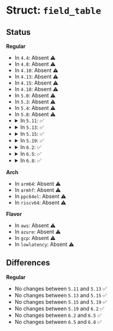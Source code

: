 # Struct: <code>field_table</code>

## Status
<b>Regular</b>
<ul>
<li>
In <code>4.4</code>: Absent ⚠️
</li>
<li>
In <code>4.8</code>: Absent ⚠️
</li>
<li>
In <code>4.10</code>: Absent ⚠️
</li>
<li>
In <code>4.13</code>: Absent ⚠️
</li>
<li>
In <code>4.15</code>: Absent ⚠️
</li>
<li>
In <code>4.18</code>: Absent ⚠️
</li>
<li>
In <code>5.0</code>: Absent ⚠️
</li>
<li>
In <code>5.3</code>: Absent ⚠️
</li>
<li>
In <code>5.4</code>: Absent ⚠️
</li>
<li>
In <code>5.8</code>: Absent ⚠️
</li>
<li>
<details>
<summary>In <code>5.11</code>: ✅</summary>

```c
struct field_table {
    const char *p;
    void (*addm)(MPI, MPI, MPI, struct mpi_ec_ctx *);
    void (*subm)(MPI, MPI, MPI, struct mpi_ec_ctx *);
    void (*mulm)(MPI, MPI, MPI, struct mpi_ec_ctx *);
    void (*mul2)(MPI, MPI, struct mpi_ec_ctx *);
    void (*pow2)(MPI, const MPI, struct mpi_ec_ctx *);
};
```
</details>
</li>
<li>
<details>
<summary>In <code>5.13</code>: ✅</summary>

```c
struct field_table {
    const char *p;
    void (*addm)(MPI, MPI, MPI, struct mpi_ec_ctx *);
    void (*subm)(MPI, MPI, MPI, struct mpi_ec_ctx *);
    void (*mulm)(MPI, MPI, MPI, struct mpi_ec_ctx *);
    void (*mul2)(MPI, MPI, struct mpi_ec_ctx *);
    void (*pow2)(MPI, const MPI, struct mpi_ec_ctx *);
};
```
</details>
</li>
<li>
<details>
<summary>In <code>5.15</code>: ✅</summary>

```c
struct field_table {
    const char *p;
    void (*addm)(MPI, MPI, MPI, struct mpi_ec_ctx *);
    void (*subm)(MPI, MPI, MPI, struct mpi_ec_ctx *);
    void (*mulm)(MPI, MPI, MPI, struct mpi_ec_ctx *);
    void (*mul2)(MPI, MPI, struct mpi_ec_ctx *);
    void (*pow2)(MPI, const MPI, struct mpi_ec_ctx *);
};
```
</details>
</li>
<li>
<details>
<summary>In <code>5.19</code>: ✅</summary>

```c
struct field_table {
    const char *p;
    void (*addm)(MPI, MPI, MPI, struct mpi_ec_ctx *);
    void (*subm)(MPI, MPI, MPI, struct mpi_ec_ctx *);
    void (*mulm)(MPI, MPI, MPI, struct mpi_ec_ctx *);
    void (*mul2)(MPI, MPI, struct mpi_ec_ctx *);
    void (*pow2)(MPI, const MPI, struct mpi_ec_ctx *);
};
```
</details>
</li>
<li>
<details>
<summary>In <code>6.2</code>: ✅</summary>

```c
struct field_table {
    const char *p;
    void (*addm)(MPI, MPI, MPI, struct mpi_ec_ctx *);
    void (*subm)(MPI, MPI, MPI, struct mpi_ec_ctx *);
    void (*mulm)(MPI, MPI, MPI, struct mpi_ec_ctx *);
    void (*mul2)(MPI, MPI, struct mpi_ec_ctx *);
    void (*pow2)(MPI, const MPI, struct mpi_ec_ctx *);
};
```
</details>
</li>
<li>
<details>
<summary>In <code>6.5</code>: ✅</summary>

```c
struct field_table {
    const char *p;
    void (*addm)(MPI, MPI, MPI, struct mpi_ec_ctx *);
    void (*subm)(MPI, MPI, MPI, struct mpi_ec_ctx *);
    void (*mulm)(MPI, MPI, MPI, struct mpi_ec_ctx *);
    void (*mul2)(MPI, MPI, struct mpi_ec_ctx *);
    void (*pow2)(MPI, const MPI, struct mpi_ec_ctx *);
};
```
</details>
</li>
<li>
<details>
<summary>In <code>6.8</code>: ✅</summary>

```c
struct field_table {
    const char *p;
    void (*addm)(MPI, MPI, MPI, struct mpi_ec_ctx *);
    void (*subm)(MPI, MPI, MPI, struct mpi_ec_ctx *);
    void (*mulm)(MPI, MPI, MPI, struct mpi_ec_ctx *);
    void (*mul2)(MPI, MPI, struct mpi_ec_ctx *);
    void (*pow2)(MPI, const MPI, struct mpi_ec_ctx *);
};
```
</details>
</li>
</ul>
<b>Arch</b>
<ul>
<li>
In <code>arm64</code>: Absent ⚠️
</li>
<li>
In <code>armhf</code>: Absent ⚠️
</li>
<li>
In <code>ppc64el</code>: Absent ⚠️
</li>
<li>
In <code>riscv64</code>: Absent ⚠️
</li>
</ul>
<b>Flavor</b>
<ul>
<li>
In <code>aws</code>: Absent ⚠️
</li>
<li>
In <code>azure</code>: Absent ⚠️
</li>
<li>
In <code>gcp</code>: Absent ⚠️
</li>
<li>
In <code>lowlatency</code>: Absent ⚠️
</li>
</ul>

## Differences
<b>Regular</b>
<ul>
<li>
No changes between <code>5.11</code> and <code>5.13</code> ✅
</li>
<li>
No changes between <code>5.13</code> and <code>5.15</code> ✅
</li>
<li>
No changes between <code>5.15</code> and <code>5.19</code> ✅
</li>
<li>
No changes between <code>5.19</code> and <code>6.2</code> ✅
</li>
<li>
No changes between <code>6.2</code> and <code>6.5</code> ✅
</li>
<li>
No changes between <code>6.5</code> and <code>6.8</code> ✅
</li>
</ul>
